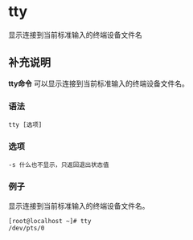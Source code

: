 # tty

显示连接到当前标准输入的终端设备文件名

## 补充说明

**tty命令** 可以显示连接到当前标准输入的终端设备文件名。

### 语法

```text
tty [选项]
```

### 选项

```text
-s 什么也不显示，只返回退出状态值
```

### 例子

显示连接到当前标准输入的终端设备文件名。

```text
[root@localhost ~]# tty
/dev/pts/0
```

